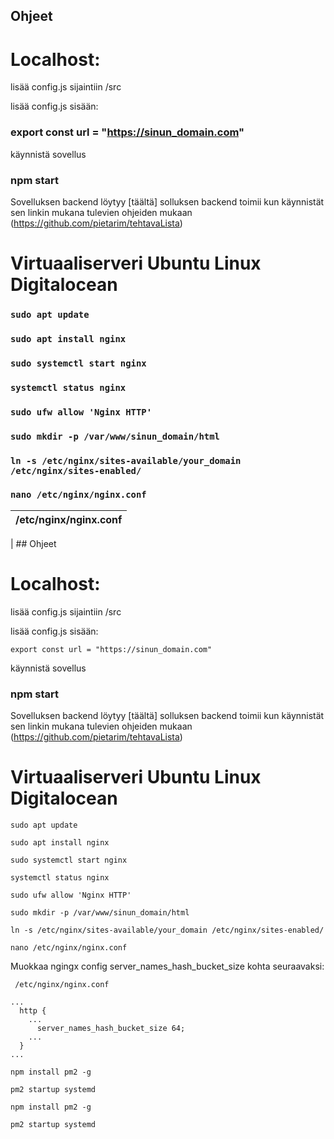 ## Ohjeet

# Localhost:

lisää config.js sijaintiin /src

lisää config.js sisään:

### export const url = "https://sinun_domain.com"

käynnistä sovellus

### npm start

Sovelluksen backend löytyy [täältä] solluksen backend toimii kun käynnistät sen linkin mukana tulevien ohjeiden mukaan (https://github.com/pietarim/tehtavaLista)

# Virtuaaliserveri Ubuntu Linux Digitalocean

### `sudo apt update`

### `sudo apt install nginx`

### `sudo systemctl start nginx`

### `systemctl status nginx`

### `sudo ufw allow 'Nginx HTTP'`

### `sudo mkdir -p /var/www/sinun_domain/html`

### `ln -s /etc/nginx/sites-available/your_domain /etc/nginx/sites-enabled/`

### `nano /etc/nginx/nginx.conf`

| /etc/nginx/nginx.conf |
| --------------------- |

| ## Ohjeet

# Localhost:

lisää config.js sijaintiin /src

lisää config.js sisään:

`export const url = "https://sinun_domain.com"`

käynnistä sovellus

### npm start

Sovelluksen backend löytyy [täältä] solluksen backend toimii kun käynnistät sen linkin mukana tulevien ohjeiden mukaan (https://github.com/pietarim/tehtavaLista)

# Virtuaaliserveri Ubuntu Linux Digitalocean

`sudo apt update`

`sudo apt install nginx`

`sudo systemctl start nginx`

`systemctl status nginx`

`sudo ufw allow 'Nginx HTTP'`

`sudo mkdir -p /var/www/sinun_domain/html`

`ln -s /etc/nginx/sites-available/your_domain /etc/nginx/sites-enabled/`

`nano /etc/nginx/nginx.conf`

Muokkaa ngingx config server_names_hash_bucket_size kohta seuraavaksi:

```
 /etc/nginx/nginx.conf

...
  http {
    ...
      server_names_hash_bucket_size 64;
    ...
  }
...
```

`npm install pm2 -g`

`pm2 startup systemd`

`npm install pm2 -g`

`pm2 startup systemd`
